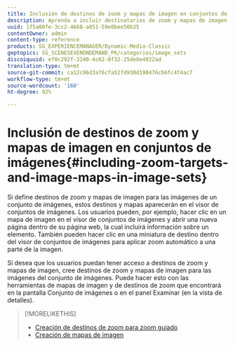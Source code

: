 ```yaml
---
title: Inclusión de destinos de zoom y mapas de imagen en conjuntos de imágenes
description: Aprenda a incluir destinatarios de zoom y mapas de imagen en los conjuntos de imágenes.
uuid: 1f5a00fe-3cc2-4668-a051-59e0bee50b35
contentOwner: admin
content-type: reference
products: SG_EXPERIENCEMANAGER/Dynamic-Media-Classic
geptopics: SG_SCENESEVENONDEMAND_PK/categories/image_sets
discoiquuid: ef0c292f-3240-4c62-8f32-25de8e4922ad
translation-type: tm+mt
source-git-commit: ca12c96d3a76cfa52fd930d190476cb6fc4f4ac7
workflow-type: tm+mt
source-wordcount: '160'
ht-degree: 92%

---
```



# Inclusión de destinos de zoom y mapas de imagen en conjuntos de imágenes{#including-zoom-targets-and-image-maps-in-image-sets}

Si define destinos de zoom y mapas de imagen para las imágenes de un conjunto de imágenes, estos destinos y mapas aparecerán en el visor de conjuntos de imágenes. Los usuarios pueden, por ejemplo, hacer clic en un mapa de imagen en el visor de conjuntos de imágenes y abrir una nueva página dentro de su página web, la cual incluirá información sobre un elemento. También pueden hacer clic en una miniatura de destino dentro del visor de conjuntos de imágenes para aplicar zoom automático a una parte de la imagen.

Si desea que los usuarios puedan tener acceso a destinos de zoom y mapas de imagen, cree destinos de zoom y mapas de imagen para las imágenes del conjunto de imágenes. Puede hacer esto con las herramientas de mapas de imagen y de destinos de zoom que encontrará en la pantalla Conjunto de imágenes o en el panel Examinar (en la vista de detalles).

>[!MORELIKETHIS]
>
>* [Creación de destinos de zoom para zoom guiado](creating-zoom-targets-guided-zoom.md#creating_zoom_targets_for_guided_zoom)
>* [Creación de mapas de imagen](creating-image-maps.md#creating_image_maps)

